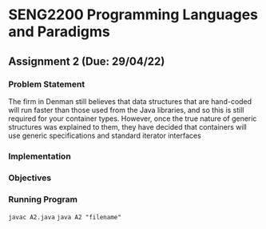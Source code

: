# SENG2200 Programming Languages and Paradigms
## Assignment 2 (Due: 29/04/22)

### Problem Statement
The firm in Denman still believes that data structures that are hand-coded will run faster than 
those used from the Java libraries, and so this is still required for your container 
types.  However, once the true nature of generic structures was explained to them, they have 
decided  that  containers  will  use  generic  specifications  and  standard  iterator  interfaces 

### Implementation


### Objectives


### Running Program
``` javac A2.java ```
``` java A2 "filename" ```
